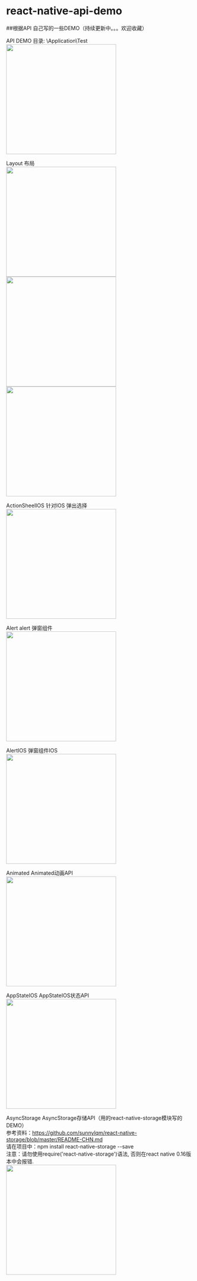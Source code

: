 # react-native-api-demo

##根据API 自己写的一些DEMO（持续更新中。。。欢迎收藏）

API DEMO 目录: \Application\Test<br />
<img width="296" src="https://raw.githubusercontent.com/jiaoxuebing2014/react-native-api-demo/master/Application/Img/help/help.png" /> <br />

Layout 布局<br />
<img width="296" src="https://raw.githubusercontent.com/jiaoxuebing2014/react-native-api-demo/master/Application/Img/help/IMG_5085.PNG" /> 
<img width="296" src="https://raw.githubusercontent.com/jiaoxuebing2014/react-native-api-demo/master/Application/Img/help/IMG_5086.PNG" /> 
<img width="296" src="https://raw.githubusercontent.com/jiaoxuebing2014/react-native-api-demo/master/Application/Img/help/IMG_5087.PNG" /> <br />

ActionSheelIOS 针对IOS 弹出选择<br />
<img width="296" src="https://raw.githubusercontent.com/jiaoxuebing2014/react-native-api-demo/master/Application/Img/help/IMG_5088.PNG" /> 	<br />

Alert alert 弹窗组件<br />
<img width="296" src="https://raw.githubusercontent.com/jiaoxuebing2014/react-native-api-demo/master/Application/Img/help/IMG_5089.PNG" /> 	<br />

AlertIOS 弹窗组件IOS <br /> 
<img width="296" src="https://raw.githubusercontent.com/jiaoxuebing2014/react-native-api-demo/master/Application/Img/help/IMG_5090.PNG" /> 	<br />

Animated Animated动画API  <br />
<img width="296" src="https://raw.githubusercontent.com/jiaoxuebing2014/react-native-api-demo/master/Application/Img/help/IMG_5091.PNG" /> 	<br />

AppStateIOS AppStateIOS状态API	 <br />
<img width="296" src="https://raw.githubusercontent.com/jiaoxuebing2014/react-native-api-demo/master/Application/Img/help/IMG_5092.PNG" /> 	<br />

AsyncStorage AsyncStorage存储API（用的react-native-storage模块写的DEMO）<br >
参考资料：https://github.com/sunnylqm/react-native-storage/blob/master/README-CHN.md<br >
请在项目中：npm install react-native-storage --save <br >
注意：请勿使用require('react-native-storage')语法, 否则在react native 0.16版本中会报错. <br > 
<img width="296" src="https://raw.githubusercontent.com/jiaoxuebing2014/react-native-api-demo/master/Application/Img/help/IMG_5083.PNG" /> 	<br />


